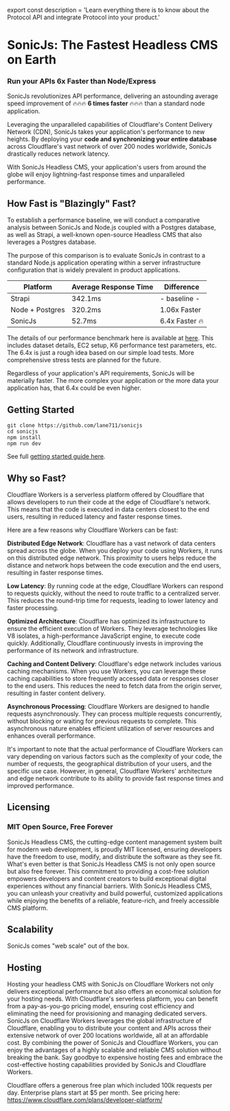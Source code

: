 export const description =
  'Learn everything there is to know about the Protocol API and integrate Protocol into your product.'

# SonicJs: The Fastest Headless CMS on Earth

### Run your APIs 6x Faster than Node/Express

SonicJs revolutionizes API performance, delivering an astounding average speed improvement 
of 🔥🔥🔥 **6 times faster** 🔥🔥🔥 than a standard node application.

Leveraging the unparalleled capabilities of Cloudflare's Content Delivery
Network (CDN), SonicJs takes your application's performance to new heights. By
deploying your **code and synchronizing your entire database** across
Cloudflare's vast network of over 200 nodes worldwide, SonicJs drastically
reduces network latency.

With SonicJs Headless CMS, your application's users from around the globe will
enjoy lightning-fast response times and unparalleled performance.

## How Fast is "Blazingly" Fast?

To establish a performance baseline, we will conduct a comparative analysis between SonicJs and Node.js coupled with a Postgres database, as well as Strapi, a well-known open-source Headless CMS that also leverages a Postgres database.

The purpose of this comparison is to evaluate SonicJs in contrast to a standard Node.js application operating within a server infrastructure configuration that is widely prevalent in product applications.

| Platform      | Average Response Time | Difference |
| ----------- | ----------- | ----------- |
| Strapi      | 342.1ms       | - baseline - |
| Node + Postgres   | 320.2ms        | 1.06x Faster|
| SonicJs   | 52.7ms        | 6.4x Faster 🔥|

The details of our performance benchmark here is available at
[here](/performance-benchmarks). This includes dataset details, EC2 setup, K6
performance test parameters, etc. The 6.4x is just a rough idea based on our
simple load tests. More comprehensive stress tests are planned for the future.

Regardless of your application's API requirements, SonicJs will be materially
faster. The more complex your application or the more data your application has,
that 6.4x could be even higher. 

## Getting Started
```text copy
git clone https://github.com/lane711/sonicjs
cd sonicjs
npm install
npm run dev
```

See full <a href="/getting-started">getting started guide here</a>.

## Why so Fast?

Cloudflare Workers is a serverless platform offered by Cloudflare that allows
developers to run their code at the edge of Cloudflare's network. This means
that the code is executed in data centers closest to the end users, resulting in
reduced latency and faster response times.

Here are a few reasons why Cloudflare Workers can be fast:

**Distributed Edge Network**: Cloudflare has a vast network of data centers
spread across the globe. When you deploy your code using Workers, it runs on
this distributed edge network. This proximity to users helps reduce the distance
and network hops between the code execution and the end users, resulting in
faster response times.

**Low Latency**: By running code at the edge, Cloudflare Workers can respond to
requests quickly, without the need to route traffic to a centralized server.
This reduces the round-trip time for requests, leading to lower latency and
faster processing.

**Optimized Architecture**: Cloudflare has optimized its infrastructure to
ensure the efficient execution of Workers. They leverage technologies like V8
isolates, a high-performance JavaScript engine, to execute code quickly.
Additionally, Cloudflare continuously invests in improving the performance of
its network and infrastructure.

**Caching and Content Delivery**: Cloudflare's edge network includes various
caching mechanisms. When you use Workers, you can leverage these caching
capabilities to store frequently accessed data or responses closer to the end
users. This reduces the need to fetch data from the origin server, resulting in
faster content delivery.

**Asynchronous Processing**: Cloudflare Workers are designed to handle requests
asynchronously. They can process multiple requests concurrently, without
blocking or waiting for previous requests to complete. This asynchronous nature
enables efficient utilization of server resources and enhances overall
performance.

It's important to note that the actual performance of Cloudflare Workers can
vary depending on various factors such as the complexity of your code, the
number of requests, the geographical distribution of your users, and the
specific use case. However, in general, Cloudflare Workers' architecture and
edge network contribute to its ability to provide fast response times and
improved performance.

## Licensing

### MIT Open Source, Free Forever

SonicJs Headless CMS, the cutting-edge content management system built for
modern web development, is proudly MIT licensed, ensuring developers have the
freedom to use, modify, and distribute the software as they see fit. What's even
better is that SonicJs Headless CMS is not only open source but also free
forever. This commitment to providing a cost-free solution empowers developers
and content creators to build exceptional digital experiences without any
financial barriers. With SonicJs Headless CMS, you can unleash your creativity
and build powerful, customized applications while enjoying the benefits of a
reliable, feature-rich, and freely accessible CMS platform.

## Scalability

SonicJs comes "web scale" out of the box.

## Hosting

Hosting your headless CMS with SonicJs on Cloudflare Workers not only delivers
exceptional performance but also offers an economical solution for your hosting
needs. With Cloudflare's serverless platform, you can benefit from a
pay-as-you-go pricing model, ensuring cost efficiency and eliminating the need
for provisioning and managing dedicated servers. SonicJs on Cloudflare Workers
leverages the global infrastructure of Cloudflare, enabling you to distribute
your content and APIs across their extensive network of over 200 locations
worldwide, all at an affordable cost. By combining the power of SonicJs and
Cloudflare Workers, you can enjoy the advantages of a highly scalable and
reliable CMS solution without breaking the bank. 
Say goodbye to expensive hosting fees and embrace the cost-effective hosting
capabilities provided by SonicJs and Cloudflare Workers.

Cloudflare offers a generous free plan which included 100k requests per day.
Enterprise plans start at $5 per month. See pricing here: <a target="_blank" href="https://www.cloudflare.com/plans/developer-platform/">https://www.cloudflare.com/plans/developer-platform/</a>

